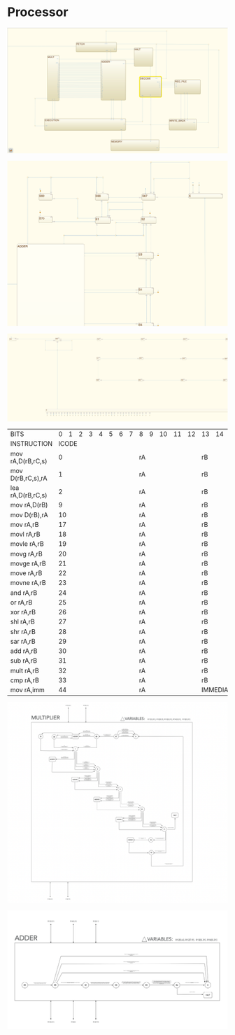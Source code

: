 # Processor
![MODEL](https://github.com/Amjad-H-Ali/Processor/blob/main/img/PROC_MODEL_SIMULINK.png?raw=true)

![MODEL](https://github.com/Amjad-H-Ali/Processor/blob/main/img/MULT_MODEL_SIMULINK.png?raw=true)

![MODEL](https://github.com/Amjad-H-Ali/Processor/blob/main/img/ADDER_MODEL_SIMULINK.png?raw=true)


<table>
  <tr>
    <td>BITS</td>
    <td>0</td>
    <td>1</td>
    <td>2</td>
    <td>3</td>
    <td>4</td>
    <td>5</td>
    <td>6</td>
    <td>7</td>
    <td>8</td>
    <td>9</td>
    <td>10</td>
    <td>11</td>
    <td>12</td>
    <td>13</td>
    <td>14</td>
    <td>15</td>
    <td>16</td>
    <td>17</td>
    <td>18</td>
    <td>19</td>
    <td>20</td>
    <td>21</td>
    <td>22</td>
    <td>23</td>
    <td>24</td>
    <td>25</td>
    <td>26</td>
    <td>27</td>
    <td>28</td>
    <td>29</td>
    <td>30</td>
    <td>31</td>
    <td>32</td>
    <td>33</td>
    <td>34</td>
    <td>35</td>
    <td>36</td>
    <td>37</td>
    <td>38</td>
    <td>39</td>
    <td>40</td>
    <td>41</td>
    <td>42</td>
    <td>43</td>
    <td>44</td>
    <td>45</td>
    <td>46</td>
    <td>47</td>
    <td>48</td>
    <td>49</td>
    <td>50</td>
    <td>51</td>
    <td>52</td>
    <td>53</td>
    <td>54</td>
    <td>55</td>
    <td>56</td>
    <td>57</td>
    <td>58</td>
    <td>59</td>
    <td>60</td>
    <td>61</td>
    <td>62</td>
    <td>63</td>
  </tr>
     
  <tr>
    <td>INSTRUCTION </td>
    <td colspan="8">ICODE</td>
    <td colspan="56"></td>
  </tr>
  <tr>
    <td>mov rA,D(rB,rC,s)</td>
    <td colspan="8">0</td>
    <td colspan="5">rA</td>
    <td colspan="5">rB</td>
    <td colspan="5">rC</td>
    <td colspan="4">s</td>
    <td colspan="32">D</td>
    <td colspan="5">PADDING</td>
   </tr>
  
   <tr>
    <td>mov D(rB,rC,s),rA</td>
    <td colspan="8">1</td>
    <td colspan="5">rA</td>
    <td colspan="5">rB</td>
    <td colspan="5">rC</td>
    <td colspan="4">s</td>
    <td colspan="32">D</td>
     <td colspan="5">PADDING</td>
  </tr>
  
  <tr>
    <td>lea rA,D(rB,rC,s)</td>
    <td colspan="8">2</td>
    <td colspan="5">rA</td>
    <td colspan="5">rB</td>
    <td colspan="5">rC</td>
    <td colspan="4">s</td>
    <td colspan="32">D</td>
    <td colspan="5">PADDING</td>
  </tr>  
  <tr>
    <td>mov rA,D(rB)</td>
    <td colspan="8">9</td>
    <td colspan="5">rA</td>
    <td colspan="5">rB</td>
    <td colspan="32">D</td>
    <td colspan="14">PADDING</td>
  </tr> 
  <tr>
    <td>mov D(rB),rA</td>
    <td colspan="8">10</td>
    <td colspan="5">rA</td>
    <td colspan="5">rB</td>
    <td colspan="32">D</td>
    <td colspan="14">PADDING</td>
  </tr> 
  
  <tr>
    <td>mov rA,rB</td>
    <td colspan="8">17</td>
    <td colspan="5">rA</td>
    <td colspan="5">rB</td>
    <td colspan="46">PADDING</td>
  </tr>
  <tr>
    <td>movl rA,rB</td>
    <td colspan="8">18</td>
    <td colspan="5">rA</td>
    <td colspan="5">rB</td>
    <td colspan="46">PADDING</td>
  </tr>
  <tr>
    <td>movle rA,rB</td>
    <td colspan="8">19</td>
    <td colspan="5">rA</td>
    <td colspan="5">rB</td>
    <td colspan="46">PADDING</td>
  </tr>
  <tr>
    <td>movg rA,rB</td>
    <td colspan="8">20</td>
    <td colspan="5">rA</td>
    <td colspan="5">rB</td>
    <td colspan="46">PADDING</td>
  </tr>
  <tr>
    <td>movge rA,rB</td>
    <td colspan="8">21</td>
    <td colspan="5">rA</td>
    <td colspan="5">rB</td>
    <td colspan="46">PADDING</td>
  </tr>
  <tr>
    <td>move rA,rB</td>
    <td colspan="8">22</td>
    <td colspan="5">rA</td>
    <td colspan="5">rB</td>
    <td colspan="46">PADDING</td>
  </tr>
  <tr>
    <td>movne rA,rB</td>
    <td colspan="8">23</td>
    <td colspan="5">rA</td>
    <td colspan="5">rB</td>
    <td colspan="46">PADDING</td>
  </tr>
  <tr>
    <td>and rA,rB</td>
    <td colspan="8">24</td>
    <td colspan="5">rA</td>
    <td colspan="5">rB</td>
    <td colspan="46">PADDING</td>
  </tr>
  <tr>
    <td>or rA,rB</td>
    <td colspan="8">25</td>
    <td colspan="5">rA</td>
    <td colspan="5">rB</td>
    <td colspan="46">PADDING</td>
  </tr>
  <tr>
    <td>xor rA,rB</td>
    <td colspan="8">26</td>
    <td colspan="5">rA</td>
    <td colspan="5">rB</td>
    <td colspan="46">PADDING</td>
  </tr>
  <tr>
    <td>shl rA,rB</td>
    <td colspan="8">27</td>
    <td colspan="5">rA</td>
    <td colspan="5">rB</td>
    <td colspan="46">PADDING</td>
  </tr>
  <tr>
    <td>shr rA,rB</td>
    <td colspan="8">28</td>
    <td colspan="5">rA</td>
    <td colspan="5">rB</td>
    <td colspan="46">PADDING</td>
  </tr>
  <tr>
    <td>sar rA,rB</td>
    <td colspan="8">29</td>
    <td colspan="5">rA</td>
    <td colspan="5">rB</td>
    <td colspan="46">PADDING</td>
  </tr>
  <tr>
    <td>add rA,rB</td>
    <td colspan="8">30</td>
    <td colspan="5">rA</td>
    <td colspan="5">rB</td>
    <td colspan="46">PADDING</td>
  </tr>
  <tr>
    <td>sub rA,rB</td>
    <td colspan="8">31</td>
    <td colspan="5">rA</td>
    <td colspan="5">rB</td>
    <td colspan="46">PADDING</td>
  </tr>
  <tr>
    <td>mult rA,rB</td>
    <td colspan="8">32</td>
    <td colspan="5">rA</td>
    <td colspan="5">rB</td>
    <td colspan="46">PADDING</td>
  </tr>
  <tr>
    <td>cmp rA,rB</td>
    <td colspan="8">33</td>
    <td colspan="5">rA</td>
    <td colspan="5">rB</td>
    <td colspan="46">PADDING</td>
  </tr>
  <tr>
    <td>mov rA,imm</td>
    <td colspan="8">44</td>
    <td colspan="5">rA</td>
    <td colspan="32">IMMEDIATE</td>
    <td colspan="19">PADDING</td>
  </tr>
</table>


![MODEL](https://github.com/Amjad-H-Ali/Processor/blob/main/img/MULT_MODEL_GRAFFLE.png?raw=true)

![MODEL](https://github.com/Amjad-H-Ali/Processor/blob/main/img/ADDER_MODEL_GRAFFLE.png?raw=true)
